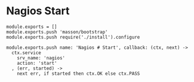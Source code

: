 
# Nagios Start

    module.exports = []
    module.exports.push 'masson/bootstrap'
    module.exports.push require('./install').configure

    module.exports.push name: 'Nagios # Start', callback: (ctx, next) ->
      ctx.service
        srv_name: 'nagios'
        action: 'start'
      , (err, started) ->
        next err, if started then ctx.OK else ctx.PASS

